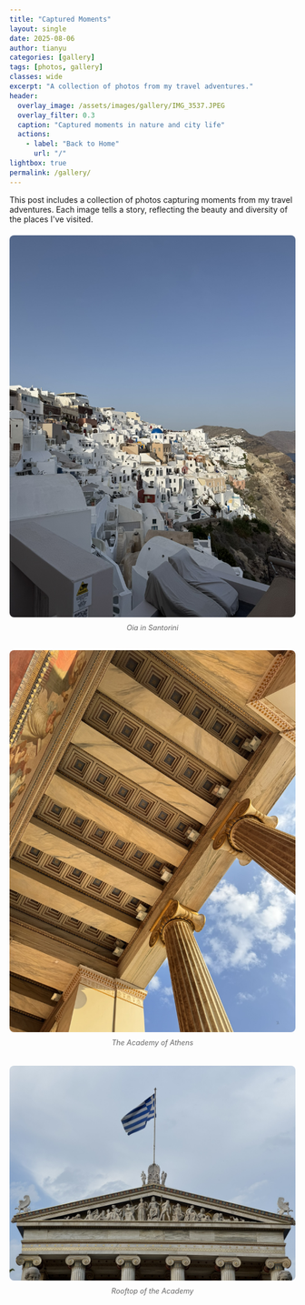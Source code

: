 ```yaml
---
title: "Captured Moments"
layout: single
date: 2025-08-06
author: tianyu
categories: [gallery]
tags: [photos, gallery]
classes: wide
excerpt: "A collection of photos from my travel adventures."
header:
  overlay_image: /assets/images/gallery/IMG_3537.JPEG
  overlay_filter: 0.3
  caption: "Captured moments in nature and city life"
  actions:
    - label: "Back to Home"
      url: "/"
lightbox: true
permalink: /gallery/
---
```


This post includes a collection of photos capturing moments from my travel adventures. Each image tells a story, reflecting the beauty and diversity of the places I've visited.

<div class="custom-gallery">
  <div class="gallery-item">
    <img src="/assets/images/gallery/IMG_3537.JPEG" alt="Oia, Santorini, Greece" title="Oia in Santorini">
    <p class="gallery-caption">Oia in Santorini</p>
  </div>
  <div class="gallery-item">
    <img src="/assets/images/gallery/IMG_3989.JPEG" alt="The Academy of Athens, Greece" title="The Academy of Athens">
    <p class="gallery-caption">The Academy of Athens</p>
  </div>
  <div class="gallery-item">
    <img src="/assets/images/gallery/IMG_3997.JPEG" alt="The Academy of Athens, Greece" title="Rooftop of the Academy">
    <p class="gallery-caption">Rooftop of the Academy</p>
  </div>
</div>

<style>
.custom-gallery {
  display: grid;
  grid-template-columns: repeat(auto-fit, minmax(250px, 1fr));
  gap: 20px;
  margin: 20px 0;
}

.gallery-item {
  text-align: center;
}

.gallery-item img {
  width: 100%;
  height: auto;
  border-radius: 8px;
  cursor: pointer;
  transition: transform 0.3s ease;
}

.gallery-item img:hover {
  transform: scale(1.02);
}

.gallery-caption {
  margin-top: 8px;
  font-style: italic;
  color: #666;
  font-size: 0.9em;
}
</style>

<script src="/assets/js/gallery-lightbox.js"></script>
